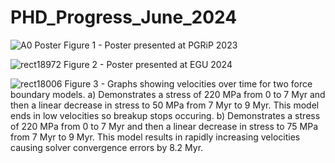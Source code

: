 # PHD_Progress_June_2024

![A0 Poster](https://github.com/Lukel13/PHD_Progress_June_2024/assets/95885918/13822b20-8a48-47eb-bf7d-dc8f7b6a74d2)
Figure 1 - Poster presented at PGRiP 2023

![rect18972](https://github.com/Lukel13/PHD_Progress_June_2024/assets/95885918/60dfe5e0-ee2e-4dbc-99d3-f7053ea98d6b)
Figure 2 -  Poster presented at EGU 2024

![rect18006](https://github.com/Lukel13/PHD_Progress_June_2024/assets/95885918/11510960-1950-4e83-8276-b8fc67712b1f)
Figure 3 - Graphs showing velocities over time for two force boundary models. a) Demonstrates a stress of 220 MPa from 0 to 7 Myr and then a linear decrease in stress to 50 MPa from 7 Myr to 9 Myr. This model ends in low velocities so breakup stops occuring. b) Demonstrates a stress of 220 MPa from 0 to 7 Myr and then a linear decrease in stress to 75 MPa from 7 Myr to 9 Myr. This model results in rapidly increasing velocities causing solver convergence errors by 8.2 Myr.
